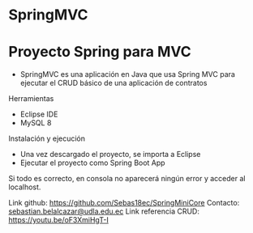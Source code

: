 # SpringMVC

# Proyecto Spring para MVC

- SpringMVC es una aplicación en Java que usa Spring MVC para ejecutar el CRUD básico de una aplicación de contratos

Herramientas

- Eclipse IDE
- MySQL 8

Instalación y ejecución

- Una vez descargado el proyecto, se importa a Eclipse
- Ejecutar el proyecto como Spring Boot App

Si todo es correcto, en consola no aparecerá ningún error y acceder al localhost.

Link github: https://github.com/Sebas18ec/SpringMiniCore
Contacto: sebastian.belalcazar@udla.edu.ec
Link referencia CRUD: https://youtu.be/oF3XmiHgT-I


